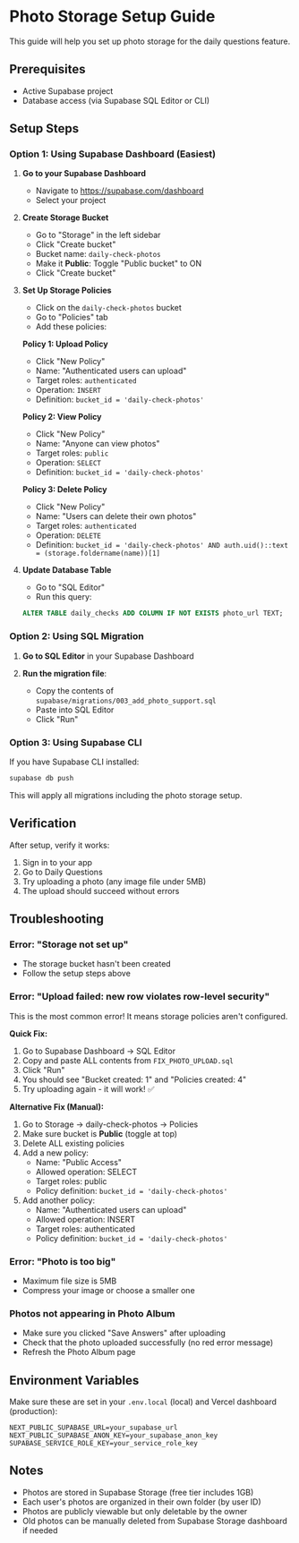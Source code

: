# Photo Storage Setup Guide

This guide will help you set up photo storage for the daily questions feature.

## Prerequisites
- Active Supabase project
- Database access (via Supabase SQL Editor or CLI)

## Setup Steps

### Option 1: Using Supabase Dashboard (Easiest)

1. **Go to your Supabase Dashboard**
   - Navigate to https://supabase.com/dashboard
   - Select your project

2. **Create Storage Bucket**
   - Go to "Storage" in the left sidebar
   - Click "Create bucket"
   - Bucket name: `daily-check-photos`
   - Make it **Public**: Toggle "Public bucket" to ON
   - Click "Create bucket"

3. **Set Up Storage Policies**
   - Click on the `daily-check-photos` bucket
   - Go to "Policies" tab
   - Add these policies:

   **Policy 1: Upload Policy**
   - Click "New Policy"
   - Name: "Authenticated users can upload"
   - Target roles: `authenticated`
   - Operation: `INSERT`
   - Definition: `bucket_id = 'daily-check-photos'`

   **Policy 2: View Policy**
   - Click "New Policy"
   - Name: "Anyone can view photos"
   - Target roles: `public`
   - Operation: `SELECT`
   - Definition: `bucket_id = 'daily-check-photos'`

   **Policy 3: Delete Policy**
   - Click "New Policy"
   - Name: "Users can delete their own photos"
   - Target roles: `authenticated`
   - Operation: `DELETE`
   - Definition: `bucket_id = 'daily-check-photos' AND auth.uid()::text = (storage.foldername(name))[1]`

4. **Update Database Table**
   - Go to "SQL Editor"
   - Run this query:
   ```sql
   ALTER TABLE daily_checks ADD COLUMN IF NOT EXISTS photo_url TEXT;
   ```

### Option 2: Using SQL Migration

1. **Go to SQL Editor** in your Supabase Dashboard

2. **Run the migration file**:
   - Copy the contents of `supabase/migrations/003_add_photo_support.sql`
   - Paste into SQL Editor
   - Click "Run"

### Option 3: Using Supabase CLI

If you have Supabase CLI installed:

```bash
supabase db push
```

This will apply all migrations including the photo storage setup.

## Verification

After setup, verify it works:

1. Sign in to your app
2. Go to Daily Questions
3. Try uploading a photo (any image file under 5MB)
4. The upload should succeed without errors

## Troubleshooting

### Error: "Storage not set up"
- The storage bucket hasn't been created
- Follow the setup steps above

### Error: "Upload failed: new row violates row-level security"
This is the most common error! It means storage policies aren't configured.

**Quick Fix:**
1. Go to Supabase Dashboard → SQL Editor
2. Copy and paste ALL contents from `FIX_PHOTO_UPLOAD.sql`
3. Click "Run"
4. You should see "Bucket created: 1" and "Policies created: 4"
5. Try uploading again - it will work! ✅

**Alternative Fix (Manual):**
1. Go to Storage → daily-check-photos → Policies
2. Make sure bucket is **Public** (toggle at top)
3. Delete ALL existing policies
4. Add a new policy:
   - Name: "Public Access"
   - Allowed operation: SELECT
   - Target roles: public
   - Policy definition: `bucket_id = 'daily-check-photos'`
5. Add another policy:
   - Name: "Authenticated users can upload"
   - Allowed operation: INSERT
   - Target roles: authenticated
   - Policy definition: `bucket_id = 'daily-check-photos'`

### Error: "Photo is too big"
- Maximum file size is 5MB
- Compress your image or choose a smaller one

### Photos not appearing in Photo Album
- Make sure you clicked "Save Answers" after uploading
- Check that the photo uploaded successfully (no red error message)
- Refresh the Photo Album page

## Environment Variables

Make sure these are set in your `.env.local` (local) and Vercel dashboard (production):

```env
NEXT_PUBLIC_SUPABASE_URL=your_supabase_url
NEXT_PUBLIC_SUPABASE_ANON_KEY=your_supabase_anon_key
SUPABASE_SERVICE_ROLE_KEY=your_service_role_key
```

## Notes

- Photos are stored in Supabase Storage (free tier includes 1GB)
- Each user's photos are organized in their own folder (by user ID)
- Photos are publicly viewable but only deletable by the owner
- Old photos can be manually deleted from Supabase Storage dashboard if needed

